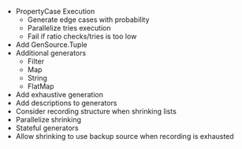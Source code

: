 - PropertyCase Execution
  - Generate edge cases with probability
  - Parallelize tries execution
  - Fail if ratio checks/tries is too low
- Add GenSource.Tuple
- Additional generators
  - Filter 
  - Map
  - String 
  - FlatMap
- Add exhaustive generation
- Add descriptions to generators
- Consider recording structure when shrinking lists
- Parallelize shrinking
- Stateful generators
- Allow shrinking to use backup source when recording is exhausted